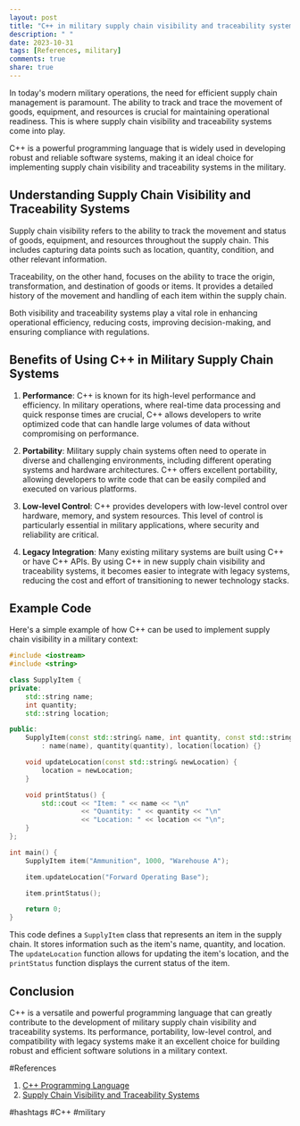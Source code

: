 ```yaml
---
layout: post
title: "C++ in military supply chain visibility and traceability systems"
description: " "
date: 2023-10-31
tags: [References, military]
comments: true
share: true
---
```


In today's modern military operations, the need for efficient supply chain management is paramount. The ability to track and trace the movement of goods, equipment, and resources is crucial for maintaining operational readiness. This is where supply chain visibility and traceability systems come into play.

C++ is a powerful programming language that is widely used in developing robust and reliable software systems, making it an ideal choice for implementing supply chain visibility and traceability systems in the military.

## Understanding Supply Chain Visibility and Traceability Systems

Supply chain visibility refers to the ability to track the movement and status of goods, equipment, and resources throughout the supply chain. This includes capturing data points such as location, quantity, condition, and other relevant information.

Traceability, on the other hand, focuses on the ability to trace the origin, transformation, and destination of goods or items. It provides a detailed history of the movement and handling of each item within the supply chain.

Both visibility and traceability systems play a vital role in enhancing operational efficiency, reducing costs, improving decision-making, and ensuring compliance with regulations.

## Benefits of Using C++ in Military Supply Chain Systems

1. **Performance**: C++ is known for its high-level performance and efficiency. In military operations, where real-time data processing and quick response times are crucial, C++ allows developers to write optimized code that can handle large volumes of data without compromising on performance.

2. **Portability**: Military supply chain systems often need to operate in diverse and challenging environments, including different operating systems and hardware architectures. C++ offers excellent portability, allowing developers to write code that can be easily compiled and executed on various platforms.

3. **Low-level Control**: C++ provides developers with low-level control over hardware, memory, and system resources. This level of control is particularly essential in military applications, where security and reliability are critical.

4. **Legacy Integration**: Many existing military systems are built using C++ or have C++ APIs. By using C++ in new supply chain visibility and traceability systems, it becomes easier to integrate with legacy systems, reducing the cost and effort of transitioning to newer technology stacks.

## Example Code

Here's a simple example of how C++ can be used to implement supply chain visibility in a military context:

```cpp
#include <iostream>
#include <string>

class SupplyItem {
private:
    std::string name;
    int quantity;
    std::string location;

public:
    SupplyItem(const std::string& name, int quantity, const std::string& location)
        : name(name), quantity(quantity), location(location) {}

    void updateLocation(const std::string& newLocation) {
        location = newLocation;
    }

    void printStatus() {
        std::cout << "Item: " << name << "\n"
                  << "Quantity: " << quantity << "\n"
                  << "Location: " << location << "\n";
    }
};

int main() {
    SupplyItem item("Ammunition", 1000, "Warehouse A");

    item.updateLocation("Forward Operating Base");

    item.printStatus();

    return 0;
}
```

This code defines a `SupplyItem` class that represents an item in the supply chain. It stores information such as the item's name, quantity, and location. The `updateLocation` function allows for updating the item's location, and the `printStatus` function displays the current status of the item.

## Conclusion

C++ is a versatile and powerful programming language that can greatly contribute to the development of military supply chain visibility and traceability systems. Its performance, portability, low-level control, and compatibility with legacy systems make it an excellent choice for building robust and efficient software solutions in a military context.

#References

1. [C++ Programming Language](https://www.cplusplus.com/)
2. [Supply Chain Visibility and Traceability Systems](https://www.sciencedirect.com/science/article/pii/S2351978921000606)

#hashtags
#C++ #military